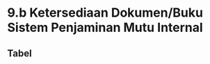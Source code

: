 ---
---

<script setup>
import { useData } from 'vitepress'
// import Table from '../components/tabel-9b.vue'

const { page } = useData()
</script>

# 9.b Ketersediaan Dokumen/Buku Sistem Penjaminan Mutu Internal

## Tabel

<!-- <Table :data="page.frontmatter.data" /> -->
